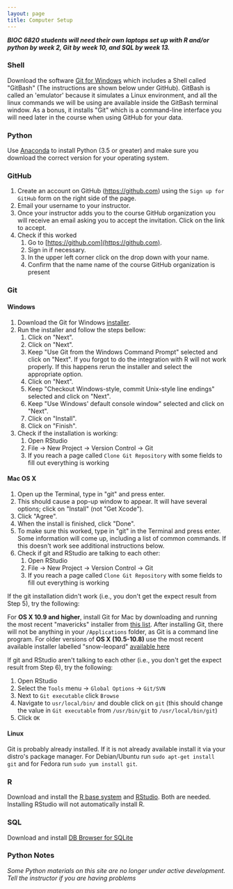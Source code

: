 ```yaml
---
layout: page
title: Computer Setup
---
```


***BIOC 6820 students will need their own laptops set up with R and/or python by week 2, Git by week 10, and SQL by week 13.***

### Shell

Download the software [Git for Windows](https://gitforwindows.org/) which includes a Shell called "GitBash" (The instructions are shown below under GitHub). GitBash is called an 'emulator' because it simulates a Linux environment, and all the linux commands we will be using are available inside the GitBash terminal window. As a bonus, it installs "Git" which is a command-line interface you will need later in the course when using GitHub for your data. 

### Python

Use [Anaconda](https://www.anaconda.com/download/) to install Python (3.5 or greater) and make sure you 
download the correct version  for your operating system.

### GitHub

1. Create an account on GitHub (https://github.com) using the `Sign up for
   GitHub` form on the right side of the page.
2. Email your username to your instructor.
3. Once your instructor adds you to the course GitHub organization you will
   receive an email asking you to accept the invitation. Click on the link to
   accept.
4. Check if this worked
    1. Go to [https://github.com](https://github.com).
    2. Sign in if necessary.
    3. In the upper left corner click on the drop down with your name.
    4. Confirm that the name name of the course GitHub organization is present
    
### Git

#### Windows

1.  Download the Git for Windows
    [installer](https://git-for-windows.github.io/).
2.  Run the installer and follow the steps bellow:
    1. Click on "Next".
    2. Click on "Next".
    3. Keep "Use Git from the Windows Command Prompt" selected and click on
       "Next". If you forgot to do the integration with R will not work
       properly. If this happens rerun the installer and select the appropriate
       option.
    4. Click on "Next".
    5. Keep "Checkout Windows-style, commit Unix-style line endings" selected and click on "Next".
    6. Keep "Use Windows' default console window" selected and click on "Next".
    7. Click on "Install".
    8. Click on "Finish".
3. Check if the installation is working:
    1. Open RStudio
    2. File -> New Project -> Version Control -> Git
    3. If you reach a page called `Clone Git Repository` with some fields to fill out everything is working

#### Mac OS X

1. Open up the Terminal, type in "git" and press enter.
2. This should cause a pop-up window to appear. It will have several options;
   click on "Install" (not "Get Xcode").
3. Click "Agree".
4. When the install is finished, click "Done".
5. To make sure this worked, type in "git" in the Terminal and press enter. Some
   information will come up, including a list of common commands. If this
   doesn't work see additional instructions below.
6. Check if git and RStudio are talking to each other:
    1. Open RStudio
    2. File -> New Project -> Version Control -> Git
    3. If you reach a page called `Clone Git Repository` with some fields to
       fill out everything is working

If the git installation didn't work (i.e., you don't get the expect result from
Step 5), try the following:

For **OS X 10.9 and higher**, install Git for Mac by downloading and running the
most recent "mavericks" installer from
[this list](http://sourceforge.net/projects/git-osx-installer/files/).  After
installing Git, there will not be anything in your `/Applications` folder, as
Git is a command line program. For older versions of **OS X (10.5-10.8)**
use the most recent available installer labelled "snow-leopard" [available
here](http://sourceforge.net/projects/git-osx-installer/files/.)

If git and RStudio aren't talking to each other (i.e., you don't get the expect
result from Step 6), try the following:

1. Open RStudio
2. Select the `Tools` menu -> `Global Options` -> `Git/SVN`
3. Next to `Git executable` click `Browse`
4. Navigate to `usr/local/bin/` and double click on `git` (this should change
   the value in `Git executable` from `/usr/bin/git` to `/usr/local/bin/git`)
5. Click `OK`

#### Linux

Git is probably already installed. If it is not already available install it via
your distro's package manager. For Debian/Ubuntu run `sudo apt-get install git`
and for Fedora run `sudo yum install git`.

### R

Download and install the [R base system](http://cran.rstudio.com/) and [RStudio](http://www.rstudio.com/products/rstudio/download/). Both are needed. Installing RStudio will not automatically install R.

### SQL

Download and install [DB Browser for SQLite](http://sqlitebrowser.org/)

### Python Notes

*Some Python materials on this site
are no longer under active development. Tell the instructor
if you are having problems*

